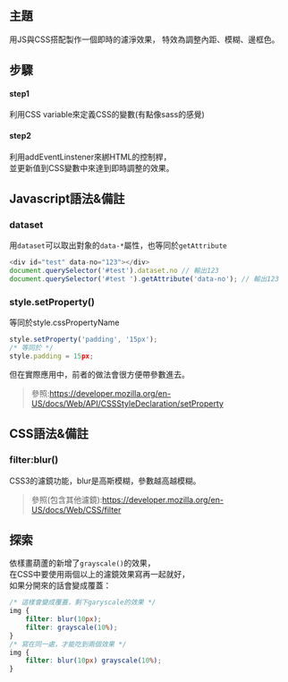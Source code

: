## **主題**
用JS與CSS搭配製作一個即時的濾淨效果，
特效為調整內距、模糊、邊框色。

## **步驟**
#### step1
利用CSS variable來定義CSS的變數(有點像sass的感覺)
#### step2
利用addEventLinstener來綁HTML的控制桿，  
並更新值到CSS變數中來達到即時調整的效果。

## **Javascript語法&備註**
### **dataset**
用`dataset`可以取出對象的`data-*`屬性，也等同於`getAttribute`
````javascript
<div id="test" data-no="123"></div>
document.querySelector('#test').dataset.no // 輸出123
document.querySelector('#test ').getAttribute('data-no'); // 輸出123
````
### **style.setProperty()**
等同於style.cssPropertyName
````javascript
style.setProperty('padding', '15px');
/* 等同於 */
style.padding = 15px;
````
但在實際應用中，前者的做法會很方便帶參數進去。
>參照:https://developer.mozilla.org/en-US/docs/Web/API/CSSStyleDeclaration/setProperty

## **CSS語法&備註**
### **filter:blur()**
CSS3的濾鏡功能，blur是高斯模糊，參數越高越模糊。
>參照(包含其他濾鏡):https://developer.mozilla.org/en-US/docs/Web/CSS/filter

## 探索
依樣畫葫蘆的新增了`grayscale()`的效果，  
在CSS中要使用兩個以上的濾鏡效果寫再一起就好，  
如果分開來的話會變成覆蓋：
````css
/* 這樣會變成覆蓋，剩下garyscale的效果 */
img {
    filter: blur(10px);
    filter: grayscale(10%);
}
/* 寫在同一處，才能吃到兩個效果 */
img {
    filter: blur(10px) grayscale(10%);
}
````